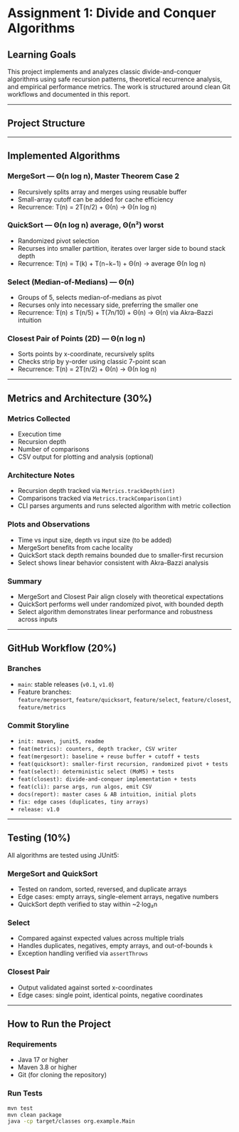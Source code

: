 # Assignment 1: Divide and Conquer Algorithms

## Learning Goals

This project implements and analyzes classic divide-and-conquer algorithms using safe recursion patterns, theoretical recurrence analysis, and empirical performance metrics. The work is structured around clean Git workflows and documented in this report.

---

## Project Structure

---

## Implemented Algorithms

### MergeSort — Θ(n log n), Master Theorem Case 2

- Recursively splits array and merges using reusable buffer
- Small-array cutoff can be added for cache efficiency
- Recurrence: T(n) = 2T(n/2) + Θ(n) → Θ(n log n)

### QuickSort — Θ(n log n) average, Θ(n²) worst

- Randomized pivot selection
- Recurses into smaller partition, iterates over larger side to bound stack depth
- Recurrence: T(n) = T(k) + T(n−k−1) + Θ(n) → average Θ(n log n)

### Select (Median-of-Medians) — Θ(n)

- Groups of 5, selects median-of-medians as pivot
- Recurses only into necessary side, preferring the smaller one
- Recurrence: T(n) ≤ T(n/5) + T(7n/10) + Θ(n) → Θ(n) via Akra–Bazzi intuition

### Closest Pair of Points (2D) — Θ(n log n)

- Sorts points by x-coordinate, recursively splits
- Checks strip by y-order using classic 7-point scan
- Recurrence: T(n) = 2T(n/2) + Θ(n) → Θ(n log n)

---

## Metrics and Architecture (30%)

### Metrics Collected

- Execution time  
- Recursion depth  
- Number of comparisons  
- CSV output for plotting and analysis (optional)

### Architecture Notes

- Recursion depth tracked via `Metrics.trackDepth(int)`
- Comparisons tracked via `Metrics.trackComparison(int)`
- CLI parses arguments and runs selected algorithm with metric collection

### Plots and Observations

- Time vs input size, depth vs input size (to be added)
- MergeSort benefits from cache locality
- QuickSort stack depth remains bounded due to smaller-first recursion
- Select shows linear behavior consistent with Akra–Bazzi analysis

### Summary

- MergeSort and Closest Pair align closely with theoretical expectations
- QuickSort performs well under randomized pivot, with bounded depth
- Select algorithm demonstrates linear performance and robustness across inputs

---

## GitHub Workflow (20%)

### Branches

- `main`: stable releases (`v0.1`, `v1.0`)
- Feature branches:  
  `feature/mergesort`, `feature/quicksort`, `feature/select`, `feature/closest`, `feature/metrics`

### Commit Storyline

- `init: maven, junit5, readme`  
- `feat(metrics): counters, depth tracker, CSV writer`  
- `feat(mergesort): baseline + reuse buffer + cutoff + tests`  
- `feat(quicksort): smaller-first recursion, randomized pivot + tests`  
- `feat(select): deterministic select (MoM5) + tests`  
- `feat(closest): divide-and-conquer implementation + tests`  
- `feat(cli): parse args, run algos, emit CSV`  
- `docs(report): master cases & AB intuition, initial plots`  
- `fix: edge cases (duplicates, tiny arrays)`  
- `release: v1.0`

---

## Testing (10%)

All algorithms are tested using JUnit5:

### MergeSort and QuickSort

- Tested on random, sorted, reversed, and duplicate arrays
- Edge cases: empty arrays, single-element arrays, negative numbers
- QuickSort depth verified to stay within ~2·log₂n

### Select

- Compared against expected values across multiple trials
- Handles duplicates, negatives, empty arrays, and out-of-bounds `k`
- Exception handling verified via `assertThrows`

### Closest Pair

- Output validated against sorted x-coordinates
- Edge cases: single point, identical points, negative coordinates

---

## How to Run the Project

### Requirements

- Java 17 or higher  
- Maven 3.8 or higher  
- Git (for cloning the repository)

### Run Tests

```bash
mvn test
mvn clean package
java -cp target/classes org.example.Main
